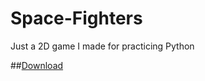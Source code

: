 # Space-Fighters
Just a 2D game I made for practicing Python

##[Download](https://github.com/drgonrage/Space-Fighters/releases/tag/V1.0)
